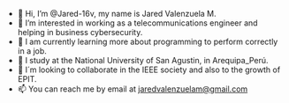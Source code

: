 - 👋 Hi, I’m @Jared-16v, my name is Jared Valenzuela M.
- 👀 I’m interested in working as a telecommunications engineer and helping in business cybersecurity.
- 🌱 I am currently learning more about programming to perform correctly in a job.
- 🌱 I study at the National University of San Agustin, in Arequipa_Perú.
- 💞️ I´m looking to collaborate in the IEEE society and also to the growth of EPIT.
- 📫 You can reach me by email at jaredvalenzuelam@gmail.com

<!---
Jared-16v/Jared-16v is a ✨ special ✨ repository because its `README.md` (this file) appears on your GitHub profile.
You can click the Preview link to take a look at your changes.
--->
